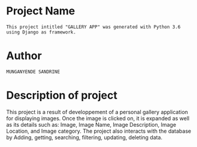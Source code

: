 # Project Name
`
This project intitled "GALLERY APP" was generated with Python 3.6 using Django as framework.
`
# Author

`
MUNGANYENDE SANDRINE
`
# Description of project

This project is a result of  developpement of a personal gallery application for displaying images. Once the image is clicked on, it is expanded as well as its details such as: Image, Image Name, Image Description, Image Location, and Image category. The project also interacts with the database by Adding, getting, searching, filtering, updating, deleting data.


